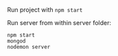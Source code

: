Run project with `npm start`

Run server from within server folder:
```
npm start
mongod
nodemon server
```